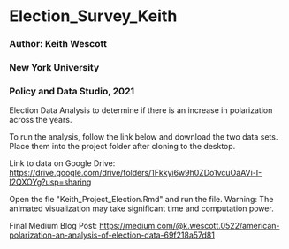 # Election_Survey_Keith

### Author: Keith Wescott
### New York University
### Policy and Data Studio, 2021

Election Data Analysis to determine if there is an increase in polarization across the years.

To run the analysis, follow the link below and download the two data sets. Place them into the project folder after cloning to the desktop. 

Link to data on Google Drive:
https://drive.google.com/drive/folders/1Fkkyi6w9h0ZDo1vcuOaAVi-I-l2QXOYg?usp=sharing

Open the fle "Keith_Project_Election.Rmd" and run the file. 
Warning: The animated visualization may take significant time and computation power. 

Final Medium Blog Post: https://medium.com/@k.wescott.0522/american-polarization-an-analysis-of-election-data-69f218a57d81
